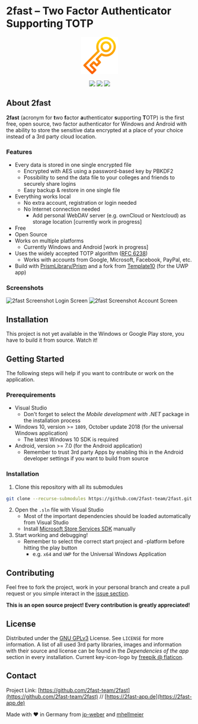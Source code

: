 # 2fast – Two Factor Authenticator Supporting TOTP

<p align="center">
	<img src="https://raw.githubusercontent.com/2fast-team/2fast/master/Project2FA/Assets/schluessel.svg" width="100">
</p>
<p align="center">
	<a href="https://github.com/2fast-team/2fast/issues" target="_blank" alt="Issues"><img src="https://img.shields.io/github/issues/2fast-team/2fast" /></a>
	<a href="https://github.com/2fast-team/2fast/graphs/contributors" target="_blank" alt="Contributors"><img src="https://img.shields.io/github/contributors/2fast-team/2fast" /></a>
	<a href="https://github.com/2fast-team/2fast/blob/master/LICENSE" target="_blank" alt="License"><img src="https://img.shields.io/github/license/2fast-team/2fast" /></a>
</p>

## About 2fast

**2fast** (acronym for **t**wo **f**actor **a**uthenticator **s**upporting **T**OTP) is the first free, open source, two factor authenticator for Windows and Android with the ability to store the sensitive data encrypted at a place of your choice instead of a 3rd party cloud location.

### Features

- Every data is stored in one single encrypted file
	- Encrypted with AES using a password-based key by PBKDF2
	- Possibility to send the data file to your colleges and friends to securely share logins
	- Easy backup & restore in one single file
- Everything works local
	- No extra account, registration or login needed
	- No Internet connection needed
		- Add personal WebDAV server (e.g. ownCloud or Nextcloud) as storage location [currently work in progress]
- Free
- Open Source
- Works on multiple platforms
	- Currently Windows and Android [work in progress]
- Uses the widely accepted TOTP algorithm ([RFC 6238](https://tools.ietf.org/html/rfc6238))
	- Works with accounts from Google, Microsoft, Facebook, PayPal, etc.
- Build with [PrismLibrary/Prism](https://github.com/PrismLibrary/Prism) and a fork from [Template10](https://github.com/2fast-team/Template10?organization=2fast-team&organization=2fast-team) (for the UWP app)

### Screenshots

<img src="https://i.postimg.cc/FzXQpK43/2fast-screenshot-1.png" alt="2fast Screenshot Login Screen" width="470" />  <img src="https://i.postimg.cc/zv7PhDXJ/2fast-screenshot-2.png" alt="2fast Screenshot Account Screen" width="464" />

## Installation

This project is not yet available in the Windows or Google Play store, you have to build it from source. Watch it!


## Getting Started

The following steps will help if you want to contribute or work on the application.

### Prerequirements

- Visual Studio
	- Don't forget to select the *Mobile development with .NET* package in the installation process 
- Windows 10, version >= `1809`, October update 2018 (for the universal Windows application)
	- The latest Windows 10 SDK is required
- Android, version >= 7.0 (for the Android application)
	- Remember to trust 3rd party Apps by enabling this in the Android developer settings if you want to build from source

### Installation

1. Clone this repository with all its submodules
```sh
git clone --recurse-submodules https://github.com/2fast-team/2fast.git
```
2. Open the `.sln` file with Visual Studio
	- Most of the important dependencies should be loaded automatically from Visual Studio
	- Install [Microsoft Store Services SDK](https://marketplace.visualstudio.com/items?itemName=AdMediator.MicrosoftStoreServicesSDK) manually
3. Start working and debugging!
	- Remember to select the correct start project and -platform before hitting the play button
	  - e.g. `x64` and `UWP` for the Universal Windows Application


## Contributing

Feel free to fork the project, work in your personal branch and create a pull request or you simple interact in the [issue section](https://github.com/2fast-team/2fast/issues).

**This is an open source project! Every contribution is greatly appreciated!**


## License

Distributed under the [GNU GPLv3](https://www.gnu.org/licenses/gpl-3.0.en.html) License. See `LICENSE` for more information.
A list of all used 3rd party libraries, images and information with their source and license can be found in the *Dependencies of the app* section in every installation.
Current key-icon-logo by [freepik @ flaticon](https://www.flaticon.com/de/kostenloses-icon/schlussel_2786386?related_item_id=2786386).

## Contact

Project Link: [https://github.com/2fast-team/2fast](https://github.com/2fast-team/2fast) // [https://2fast-app.de](https://2fast-app.de)

Made with ♥ in Germany from [jp-weber](https://github.com/jp-weber) and [mhellmeier](https://github.com/mhellmeier)
